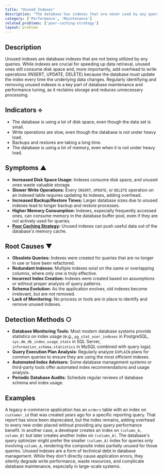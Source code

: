 ```yaml
---
title: "Unused Indexes"
description: "The database has indexes that are never used by any queries, which still consume storage space and add overhead to write operations."
category: ['Performance', 'Maintenance']
related_problems: ['poor-caching-strategy']
layout: problem
---
```


## Description
Unused indexes are database indexes that are not being utilized by any queries. While indexes are crucial for speeding up data retrieval, unused ones still consume disk space and, more importantly, add overhead to write operations (INSERT, UPDATE, DELETE) because the database must update the index every time the underlying data changes. Regularly identifying and removing unused indexes is a key part of database maintenance and performance tuning, as it reclaims storage and reduces unnecessary processing.

## Indicators ⟡
- The database is using a lot of disk space, even though the data set is small.
- Write operations are slow, even though the database is not under heavy load.
- Backups and restores are taking a long time.
- The database is using a lot of memory, even when it is not under heavy load.

## Symptoms ▲

- **Increased Disk Space Usage:** Indexes consume disk space, and unused ones waste valuable storage.
- **Slower Write Operations:** Every `INSERT`, `UPDATE`, or `DELETE` operation on an indexed table requires updating its indexes, adding overhead.
- **Increased Backup/Restore Times:** Larger database sizes due to unused indexes lead to longer backup and restore processes.
- **Higher Memory Consumption:** Indexes, especially frequently accessed ones, can consume memory in the database buffer pool, even if they are not actively used for queries.
- **[Poor Caching Strategy](poor-caching-strategy.md):** Unused indexes can push useful data out of the database's memory cache.

## Root Causes ▼

- **Obsolete Queries:** Indexes were created for queries that are no longer in use or have been refactored.
- **Redundant Indexes:** Multiple indexes exist on the same or overlapping columns, where only one is truly effective.
- **Incorrect Index Creation:** Indexes were created based on assumptions or without proper analysis of query patterns.
- **Schema Evolution:** As the application evolves, old indexes become irrelevant, but are not removed.
- **Lack of Monitoring:** No process or tools are in place to identify and remove unused indexes.

## Detection Methods ○

- **Database Monitoring Tools:** Most modern database systems provide statistics on index usage (e.g., `pg_stat_user_indexes` in PostgreSQL, `sys.dm_db_index_usage_stats` in SQL Server, `information_schema.statistics` in MySQL combined with query logs).
- **Query Execution Plan Analysis:** Regularly analyze `EXPLAIN` plans for common queries to ensure they are using the most efficient indexes.
- **Automated Index Advisors:** Some database management systems or third-party tools offer automated index recommendations and usage analysis.
- **Periodic Database Audits:** Schedule regular reviews of database schema and index usage.

## Examples
A legacy e-commerce application has an `orders` table with an index on `customer_id` that was created years ago for a specific reporting query. That report has since been deprecated, but the index remains, adding overhead to every new order placed without providing any query performance benefit. In another case, a developer creates an index on `(column_A, column_B)` but later creates another index on `(column_A)`. The database's query optimizer might prefer the smaller `(column_A)` index for queries only involving `column_A`, rendering the composite index partially unused for those queries. Unused indexes are a form of technical debt in database management. While they don't directly cause application errors, they silently degrade write performance, waste resources, and complicate database maintenance, especially in large-scale systems.